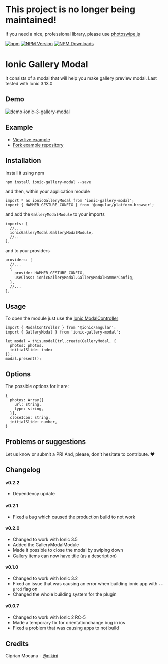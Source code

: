 # This project is no longer being maintained!

If you need a nice, professional library, please use [photoswipe.js](https://github.com/dimsemenov/photoswipe)

[![npm](https://img.shields.io/npm/l/express.svg)](https://www.npmjs.com/package/ionic-gallery-modal)
[![NPM Version](http://img.shields.io/npm/v/ionic-gallery-modal.svg?style=flat)](https://www.npmjs.org/package/ionic-gallery-modal)
[![NPM Downloads](https://img.shields.io/npm/dm/ionic-gallery-modal.svg?style=flat)](https://www.npmjs.org/package/ionic-gallery-modal)

# Ionic Gallery Modal

It consists of a modal that will help you make gallery preview modal.
Last tested with Ionic 3.13.0

## Demo

![demo-ionic-3-gallery-modal](http://i.imgur.com/7iqiC1n.gif)

## Example

* [View live example](http://cip.chat/ionic-gallery-modal-demo/)
* [Fork example repository](https://github.com/nikini/ionic-gallery-modal-demo)

## Installation

Install it using npm

```
npm install ionic-gallery-modal --save
```

and then, within your application module 

```
import * as ionicGalleryModal from 'ionic-gallery-modal';
import { HAMMER_GESTURE_CONFIG } from '@angular/platform-browser';
```

and add the `GalleryModalModule` to your imports

```
imports: [
  //...
  ionicGalleryModal.GalleryModalModule,
  //...
],
```

and to your providers

```
providers: [
  //...
  {
    provide: HAMMER_GESTURE_CONFIG,
    useClass: ionicGalleryModal.GalleryModalHammerConfig,
  },
  //...
],
```

## Usage

To open the module just use the [Ionic ModalController](https://ionicframework.com/docs/v2/api/components/modal/ModalController/)

```
import { ModalController } from '@ionic/angular';
import { GalleryModal } from 'ionic-gallery-modal';
```

```
let modal = this.modalCtrl.create(GalleryModal, {
  photos: photos,
  initialSlide: index
});
modal.present();
```

## Options

The possible options for it are:

```
{
  photos: Array[{ 
    url: string, 
    type: string,
  }],
  closeIcon: string,
  initialSlide: number,
}
```

## Problems or suggestions
Let us know or submit a PR! And, please, don't hesitate to contribute. :heart:

## Changelog
#### v0.2.2
 * Dependency update
#### v0.2.1
 * Fixed a bug which caused the production build to not work

#### v0.2.0
 * Changed to work with Ionic 3.5
 * Added the GalleryModalModule
 * Made it possible to close the modal by swiping down
 * Gallery items can now have title (as a description)

#### v0.1.0
 * Changed to work with Ionic 3.2
 * Fixed an issue that was causing an error when building ionic app with `--prod` flag on
 * Changed the whole building system for the plugin

#### v0.0.7
 * Changed to work with Ionic 2 RC-5
 * Made a temporary fix for orientationchange bug in ios
 * Fixed a problem that was causing apps to not build

## Credits
Ciprian Mocanu - [@nikini](http://github.com/nikini)
